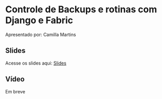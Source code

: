 # Controle de Backups e rotinas com Django e Fabric

Apresentado por: Camilla Martins


## Slides

Acesse os slides aqui: [Slides](./)


## Vídeo

Em breve